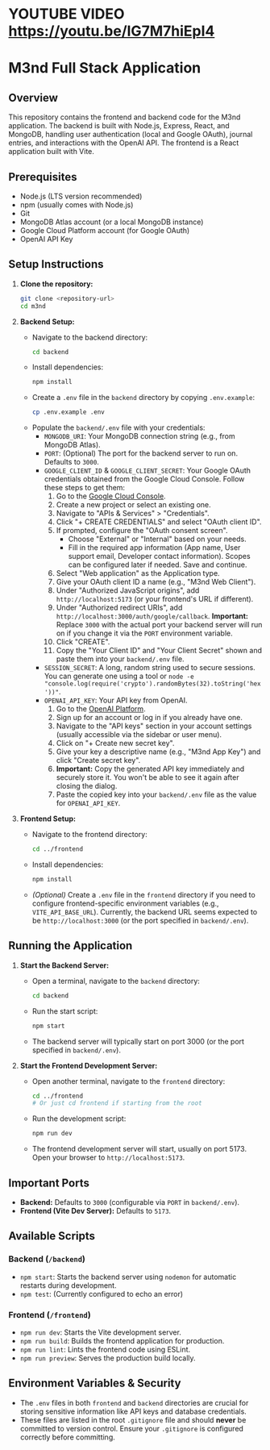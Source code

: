 # YOUTUBE VIDEO https://youtu.be/IG7M7hiEpI4
# M3nd Full Stack Application

## Overview

This repository contains the frontend and backend code for the M3nd application. The backend is built with Node.js, Express, React, and MongoDB, handling user authentication (local and Google OAuth), journal entries, and interactions with the OpenAI API. The frontend is a React application built with Vite.

## Prerequisites

*   Node.js (LTS version recommended)
*   npm (usually comes with Node.js)
*   Git
*   MongoDB Atlas account (or a local MongoDB instance)
*   Google Cloud Platform account (for Google OAuth)
*   OpenAI API Key

## Setup Instructions

1.  **Clone the repository:**
    ```bash
    git clone <repository-url>
    cd m3nd
    ```

2.  **Backend Setup:**
    *   Navigate to the backend directory:
        ```bash
        cd backend
        ```
    *   Install dependencies:
        ```bash
        npm install
        ```
    *   Create a `.env` file in the `backend` directory by copying `.env.example`:
        ```bash
        cp .env.example .env
        ```
    *   Populate the `backend/.env` file with your credentials:
        *   `MONGODB_URI`: Your MongoDB connection string (e.g., from MongoDB Atlas).
        *   `PORT`: (Optional) The port for the backend server to run on. Defaults to `3000`.
        *   `GOOGLE_CLIENT_ID` & `GOOGLE_CLIENT_SECRET`: Your Google OAuth credentials obtained from the Google Cloud Console. Follow these steps to get them:
            1.  Go to the [Google Cloud Console](https://console.cloud.google.com/).
            2.  Create a new project or select an existing one.
            3.  Navigate to "APIs & Services" > "Credentials".
            4.  Click "+ CREATE CREDENTIALS" and select "OAuth client ID".
            5.  If prompted, configure the "OAuth consent screen".
                *   Choose "External" or "Internal" based on your needs.
                *   Fill in the required app information (App name, User support email, Developer contact information). Scopes can be configured later if needed. Save and continue.
            6.  Select "Web application" as the Application type.
            7.  Give your OAuth client ID a name (e.g., "M3nd Web Client").
            8.  Under "Authorized JavaScript origins", add `http://localhost:5173` (or your frontend's URL if different).
            9.  Under "Authorized redirect URIs", add `http://localhost:3000/auth/google/callback`. **Important:** Replace `3000` with the actual port your backend server will run on if you change it via the `PORT` environment variable.
            10. Click "CREATE".
            11. Copy the "Your Client ID" and "Your Client Secret" shown and paste them into your `backend/.env` file.
        *   `SESSION_SECRET`: A long, random string used to secure sessions. You can generate one using a tool or `node -e "console.log(require('crypto').randomBytes(32).toString('hex'))"`.
        *   `OPENAI_API_KEY`: Your API key from OpenAI.
            1.  Go to the [OpenAI Platform](https://platform.openai.com/).
            2.  Sign up for an account or log in if you already have one.
            3.  Navigate to the "API keys" section in your account settings (usually accessible via the sidebar or user menu).
            4.  Click on "+ Create new secret key".
            5.  Give your key a descriptive name (e.g., "M3nd App Key") and click "Create secret key".
            6.  **Important:** Copy the generated API key immediately and securely store it. You won't be able to see it again after closing the dialog.
            7.  Paste the copied key into your `backend/.env` file as the value for `OPENAI_API_KEY`.

3.  **Frontend Setup:**
    *   Navigate to the frontend directory:
        ```bash
        cd ../frontend
        ```
    *   Install dependencies:
        ```bash
        npm install
        ```
    *   *(Optional)* Create a `.env` file in the `frontend` directory if you need to configure frontend-specific environment variables (e.g., `VITE_API_BASE_URL`). Currently, the backend URL seems expected to be `http://localhost:3000` (or the port specified in `backend/.env`).

## Running the Application

1.  **Start the Backend Server:**
    *   Open a terminal, navigate to the `backend` directory:
        ```bash
        cd backend
        ```
    *   Run the start script:
        ```bash
        npm start
        ```
    *   The backend server will typically start on port 3000 (or the port specified in `backend/.env`).

2.  **Start the Frontend Development Server:**
    *   Open another terminal, navigate to the `frontend` directory:
        ```bash
        cd ../frontend
        # Or just cd frontend if starting from the root
        ```
    *   Run the development script:
        ```bash
        npm run dev
        ```
    *   The frontend development server will start, usually on port 5173. Open your browser to `http://localhost:5173`.

## Important Ports

*   **Backend:** Defaults to `3000` (configurable via `PORT` in `backend/.env`).
*   **Frontend (Vite Dev Server):** Defaults to `5173`.

## Available Scripts

### Backend (`/backend`)

*   `npm start`: Starts the backend server using `nodemon` for automatic restarts during development.
*   `npm test`: (Currently configured to echo an error)

### Frontend (`/frontend`)

*   `npm run dev`: Starts the Vite development server.
*   `npm run build`: Builds the frontend application for production.
*   `npm run lint`: Lints the frontend code using ESLint.
*   `npm run preview`: Serves the production build locally.

## Environment Variables & Security

*   The `.env` files in both `frontend` and `backend` directories are crucial for storing sensitive information like API keys and database credentials.
*   These files are listed in the root `.gitignore` file and should **never** be committed to version control. Ensure your `.gitignore` is configured correctly before committing. 
